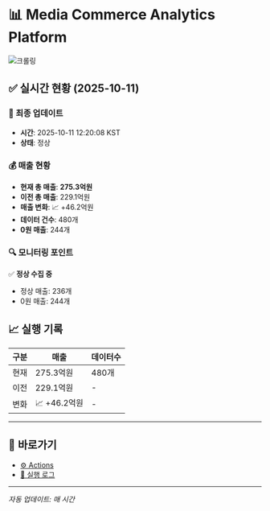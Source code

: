 # 📊 Media Commerce Analytics Platform

![크롤링](https://img.shields.io/badge/크롤링-정상-green)

## ✅ 실시간 현황 (2025-10-11)

### 📍 최종 업데이트
- **시간**: 2025-10-11 12:20:08 KST
- **상태**: 정상

### 💰 매출 현황
- **현재 총 매출**: **275.3억원**
- **이전 총 매출**: 229.1억원
- **매출 변화**: 📈 +46.2억원
- **데이터 건수**: 480개
- **0원 매출**: 244개

### 🔍 모니터링 포인트

✅ **정상 수집 중**
- 정상 매출: 236개
- 0원 매출: 244개


## 📈 실행 기록

| 구분 | 매출 | 데이터수 |
|------|------|----------|
| 현재 | 275.3억원 | 480개 |
| 이전 | 229.1억원 | - |
| 변화 | 📈 +46.2억원 | - |

---

## 🔗 바로가기

- [⚙️ Actions](../../actions)
- [📝 실행 로그](../../actions/workflows/daily_scraping.yml)

---

*자동 업데이트: 매 시간*
